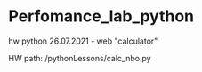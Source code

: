 # Perfomance_lab_python

hw python 26.07.2021 - web "calculator"

HW path: /pythonLessons/calc_nbo.py
